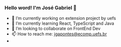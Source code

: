 ### Hello word! I'm José Gabriel 👋

- 🔭 I’m currently working on extension project by uefs
- 🌱 I’m currently learning React, TypeScript and Java
- 👯 I’m looking to collaborate on FrontEnd Dev
- 📫 How to reach me: jgapontes@ecomp.uefs.br
- 
